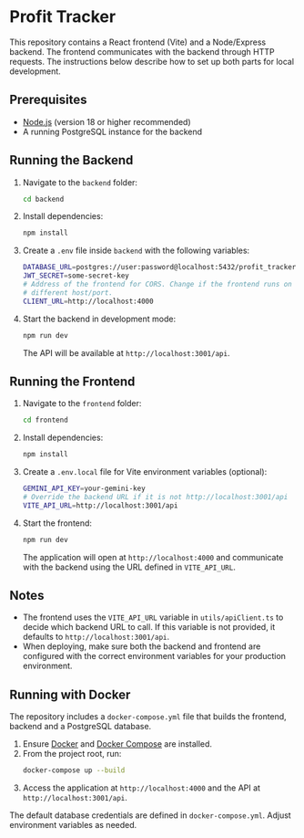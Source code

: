 # Profit Tracker

This repository contains a React frontend (Vite) and a Node/Express backend. The
frontend communicates with the backend through HTTP requests. The instructions
below describe how to set up both parts for local development.

## Prerequisites

- [Node.js](https://nodejs.org/) (version 18 or higher recommended)
- A running PostgreSQL instance for the backend

## Running the Backend

1. Navigate to the `backend` folder:
   ```bash
   cd backend
   ```
2. Install dependencies:
   ```bash
   npm install
   ```
3. Create a `.env` file inside `backend` with the following variables:
   ```bash
   DATABASE_URL=postgres://user:password@localhost:5432/profit_tracker
   JWT_SECRET=some-secret-key
   # Address of the frontend for CORS. Change if the frontend runs on a
   # different host/port.
   CLIENT_URL=http://localhost:4000
   ```
4. Start the backend in development mode:
   ```bash
   npm run dev
   ```
   The API will be available at `http://localhost:3001/api`.

## Running the Frontend

1. Navigate to the `frontend` folder:
   ```bash
   cd frontend
   ```
2. Install dependencies:
   ```bash
   npm install
   ```
3. Create a `.env.local` file for Vite environment variables (optional):
   ```bash
   GEMINI_API_KEY=your-gemini-key
   # Override the backend URL if it is not http://localhost:3001/api
   VITE_API_URL=http://localhost:3001/api
   ```
4. Start the frontend:
   ```bash
   npm run dev
   ```
   The application will open at `http://localhost:4000` and communicate with the
   backend using the URL defined in `VITE_API_URL`.

## Notes

- The frontend uses the `VITE_API_URL` variable in `utils/apiClient.ts` to decide
  which backend URL to call. If this variable is not provided, it defaults to
  `http://localhost:3001/api`.
- When deploying, make sure both the backend and frontend are configured with
  the correct environment variables for your production environment.

## Running with Docker

The repository includes a `docker-compose.yml` file that builds the frontend, backend and a PostgreSQL database.

1. Ensure [Docker](https://docs.docker.com/get-docker/) and [Docker Compose](https://docs.docker.com/compose/install/) are installed.
2. From the project root, run:
   ```bash
   docker-compose up --build
   ```
3. Access the application at `http://localhost:4000` and the API at `http://localhost:3001/api`.

The default database credentials are defined in `docker-compose.yml`. Adjust environment variables as needed.

